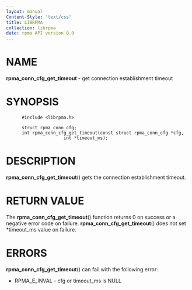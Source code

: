 ```yaml
---
layout: manual
Content-Style: 'text/css'
title: LIBRPMA
collection: librpma
date: rpma API version 0.0
...
```


[comment]: <> (SPDX-License-Identifier: BSD-3-Clause)
[comment]: <> (Copyright 2020, Intel Corporation)

NAME
====

**rpma\_conn\_cfg\_get\_timeout** - get connection establishment timeout

SYNOPSIS
========

          #include <librpma.h>

          struct rpma_conn_cfg;
          int rpma_conn_cfg_get_timeout(const struct rpma_conn_cfg *cfg,
                          int *timeout_ms);

DESCRIPTION
===========

**rpma\_conn\_cfg\_get\_timeout**() gets the connection establishment
timeout.

RETURN VALUE
============

The **rpma\_conn\_cfg\_get\_timeout**() function returns 0 on success or
a negative error code on failure. **rpma\_conn\_cfg\_get\_timeout**()
does not set \*timeout\_ms value on failure.

ERRORS
======

**rpma\_conn\_cfg\_get\_timeout**() can fail with the following error:

-   RPMA\_E\_INVAL - cfg or timeout\_ms is NULL

